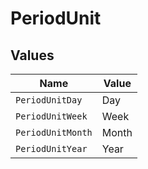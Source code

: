 # PeriodUnit


## Values

| Name              | Value             |
| ----------------- | ----------------- |
| `PeriodUnitDay`   | Day               |
| `PeriodUnitWeek`  | Week              |
| `PeriodUnitMonth` | Month             |
| `PeriodUnitYear`  | Year              |